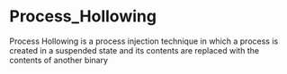 # Process_Hollowing
Process Hollowing is a process injection technique in which a process is created in a suspended state and its contents are replaced with the contents of another binary
